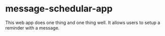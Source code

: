 # message-schedular-app
This web app does one thing and one thing well. It allows users to setup a reminder with a message.
